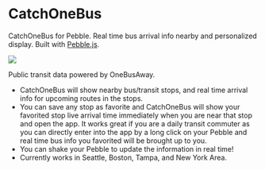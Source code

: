 # CatchOneBus
CatchOneBus for Pebble. Real time bus arrival info nearby and personalized display. Built with [Pebble.js](https://github.com/pebble/pebblejs).

[![](http://pblweb.com/badge/55331752ac075102f30000a7/black/medium)](https://apps.getpebble.com/applications/55331752ac075102f30000a7)

Public transit data powered by OneBusAway.
* CatchOneBus will show nearby bus/transit stops, and real time arrival info for upcoming routes in the stops.
* You can save any stop as favorite and CatchOneBus will show your favorited stop live arrival time immediately when you are near that stop and open the app. It works great if you are a daily transit commuter as you can directly enter into the app by a long click on your Pebble and real time bus info you favorited will be brought up to you.
* You can shake your Pebble to update the information in real time!
* Currently works in Seattle, Boston, Tampa, and New York Area.
